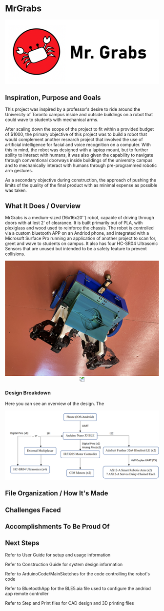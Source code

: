# MrGrabs
<div align = "center"> 
  
![MrGrabs_Logo.png](MrGrabs_Logo.png)

</div>

## Inspiration, Purpose and Goals
This project was inspired by a professor's desire to ride around the University of Toronto campus inside and outside buildings on a robot that could wave to students with mechanical arms.

After scaling down the scope of the project to fit within a provided budget of $1000, the primary objective of this project was to build a robot that would complement another research project that involved the use of artificial intelligence for facial and voice recognition on a computer. With this in mind, the robot was designed with a laptop mount, but to further ability to interact with humans, it was also given the capability to navigate through conventional doorways inside buildings of the university campus and to mechanically interact with humans through pre-programmed robotic arm gestures. 

As a secondary objective during construction, the approach of pushing the limits of the quality of the final product with as minimal expense as possible was taken.

## What It Does / Overview
MrGrabs is a medium-sized (16x16x20'') robot, capable of driving through doors with at lest 2' of clearance. It is built primarily out of PLA, with plexiglass and wood used to reinforce the chassis. The robot is controlled via a custom bluetooth APP on an Andriod phone, and integrated with a Microsoft Surface Pro running an application of another project to scan for, greet and wave to students on campus. It also has four HC-SR04 Ultrasonic Sensors that are unused but intended to be a safety feature to prevent collisions.

<div align="center">
  <img src="MrGrabs%20Pics/IMG_2423.JPG" style="transform: rotate(180deg); width: 640px;" />
  <img src="MrGrabs%20Pics/IMG_2418.JPG" style="transform: rotate(180deg); width: 360px;" />
</div>

### Design Breakdown
Here you can see an overview of the design. The 
<div align = "center"> 
  
![MrGrabs_DesignBreakdown.png](MrGrabs_DesignBreakdown.png)

</div>

## File Organization / How It's Made

## Challenges Faced

## Accomplishments To Be Proud Of

## Next Steps



Refer to User Guide for setup and usage information

Refer to Construction Guide for system design information

Refer to ArduinoCode/MainSketches for the code controlling the robot's code

Refer to BluetoothApp for the BLE5.aia file used to configure the andriod app remote controller

Refer to Step and Print files for CAD design and 3D printing files
